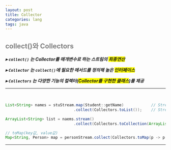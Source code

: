 ```yaml
---
layout: post
title: Collector
categories: lang
tags: java
---
```


## <span style="color:gray">collect()와 Collectors</span>

***▸ **`collect()`** 는 Collector를 매개변수로 하는 스트림의 <span style="background-color:yellow">최종연산</span>***

***▸ **`Collector`** 는 `collect()`에 필요한 메서드를 정의해 높은 <span style="background-color:yellow">인터페이스</span>***

***▸ **`Collectors`** 는 다양한 기능의 컬렉터(<span style="background-color:yellow">Collector를 구현한 클래스</span>)를 제공***

---

<br>

```java
List<String> names = stuStream.map(Student::getName)            // Stream<Student> → Stream<String>
                              .collect(Collectors.toList());    // Stream<String> → List<String>

ArrayList<String> list = naems.stream()
                              .collect(Collectors.toCollection(ArrayList::new));

// toMap(key값, value값)
Map<String, Person> map = personStream.collect(Collectors.toMap(p -> p.getRegId(), p -> p);

```
---